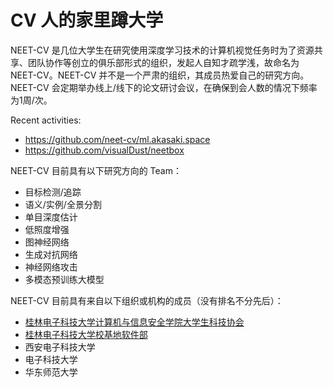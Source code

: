 # CV 人的家里蹲大学  

NEET-CV 是几位大学生在研究使用深度学习技术的计算机视觉任务时为了资源共享、团队协作等创立的俱乐部形式的组织，发起人自知才疏学浅，故命名为 NEET-CV。NEET-CV 并不是一个严肃的组织，其成员热爱自己的研究方向。NEET-CV 会定期举办线上/线下的论文研讨会议，在确保到会人数的情况下频率为1周/次。

Recent activities:
- https://github.com/neet-cv/ml.akasaki.space
- https://github.com/visualDust/neetbox

NEET-CV 目前具有以下研究方向的 Team：  
- 目标检测/追踪
- 语义/实例/全景分割
- 单目深度估计
- 低照度增强
- 图神经网络
- 生成对抗网络
- 神经网络攻击
- 多模态预训练大模型

NEET-CV 目前具有来自以下组织或机构的成员（没有排名不分先后）：  
- [桂林电子科技大学计算机与信息安全学院大学生科技协会](https://hello.kexie.space/)
- [桂林电子科技大学校基地软件部](https://csd.guet.ltd/)
- 西安电子科技大学
- 电子科技大学
- 华东师范大学
